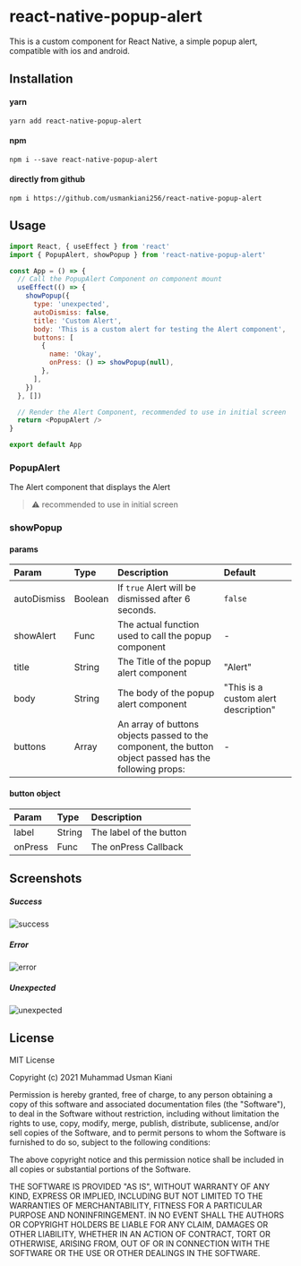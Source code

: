 # react-native-popup-alert

This is a custom component for React Native, a simple popup alert, compatible with ios and android.

## Installation

#### yarn

```
yarn add react-native-popup-alert
```

#### npm

```
npm i --save react-native-popup-alert
```

#### directly from github

```
npm i https://github.com/usmankiani256/react-native-popup-alert
```

## Usage

```js
import React, { useEffect } from 'react'
import { PopupAlert, showPopup } from 'react-native-popup-alert'

const App = () => {
  // Call the PopupAlert Component on component mount
  useEffect(() => {
    showPopup({
      type: 'unexpected',
      autoDismiss: false,
      title: 'Custom Alert',
      body: 'This is a custom alert for testing the Alert component',
      buttons: [
        {
          name: 'Okay',
          onPress: () => showPopup(null),
        },
      ],
    })
  }, [])

  // Render the Alert Component, recommended to use in initial screen
  return <PopupAlert />
}

export default App
```

### PopupAlert

The Alert component that displays the Alert

> :warning: recommended to use in initial screen

### showPopup

#### params

| Param       | Type    | Description                                                                                            | Default                              |
| :---------- | :------ | :----------------------------------------------------------------------------------------------------- | :----------------------------------- |
| autoDismiss | Boolean | If `true` Alert will be dismissed after 6 seconds.                                                     | `false`                              |
| showAlert   | Func    | The actual function used to call the popup component                                                   | -                                    |
| title       | String  | The Title of the popup alert component                                                                 | "Alert"                              |
| body        | String  | The body of the popup alert component                                                                  | "This is a custom alert description" |
| buttons     | Array   | An array of buttons objects passed to the component, the button object passed has the following props: | -                                    |

#### button object

| Param   | Type   | Description             |
| :------ | :----- | :---------------------- |
| label   | String | The label of the button |
| onPress | Func   | The onPress Callback    |

<!--
## Contributing

## Credits -->

## Screenshots

##### Success

![success](/src/images/screenshots/success_alert.png)

##### Error

![error](/src/images/screenshots/error_alert.png)

##### Unexpected

![unexpected](/src/images/screenshots/unexpected_alert.png)

## License

MIT License

Copyright (c) 2021 Muhammad Usman Kiani

Permission is hereby granted, free of charge, to any person obtaining a copy
of this software and associated documentation files (the "Software"), to deal
in the Software without restriction, including without limitation the rights
to use, copy, modify, merge, publish, distribute, sublicense, and/or sell
copies of the Software, and to permit persons to whom the Software is
furnished to do so, subject to the following conditions:

The above copyright notice and this permission notice shall be included in all
copies or substantial portions of the Software.

THE SOFTWARE IS PROVIDED "AS IS", WITHOUT WARRANTY OF ANY KIND, EXPRESS OR
IMPLIED, INCLUDING BUT NOT LIMITED TO THE WARRANTIES OF MERCHANTABILITY,
FITNESS FOR A PARTICULAR PURPOSE AND NONINFRINGEMENT. IN NO EVENT SHALL THE
AUTHORS OR COPYRIGHT HOLDERS BE LIABLE FOR ANY CLAIM, DAMAGES OR OTHER
LIABILITY, WHETHER IN AN ACTION OF CONTRACT, TORT OR OTHERWISE, ARISING FROM,
OUT OF OR IN CONNECTION WITH THE SOFTWARE OR THE USE OR OTHER DEALINGS IN THE
SOFTWARE.
